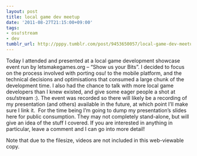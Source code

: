 ```yaml
---
layout: post
title: local game dev meetup
date: '2011-08-27T21:15:00+09:00'
tags:
- osu!stream
- dev
tumblr_url: http://pppy.tumblr.com/post/9453650057/local-game-dev-meetup
---
```

Today I attended and presented at a local game development showcase event run by letsmakegames.org – “Show us your Bits”. I decided to focus on the process involved with porting osu! to the mobile platform, and the technical decisions and optimisations that consumed a large chunk of the development time.
I also had the chance to talk with more local game developers than I knew existed, and give some eager people a shot at osu!stream :).
The event was recorded so there will likely be a recording of my presentation (and others) available in the future, at which point I’ll make sure I link it.  For the time being I’m going to dump my presentation’s slides here for public consumption. They may not completely stand-alone, but will give an idea of the stuff I covered. If you are interested in anything in particular, leave a comment and I can go into more detail!

Note that due to the filesize, videos are not included in this web-viewable copy.
